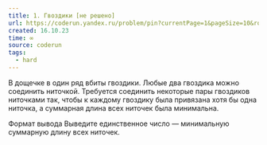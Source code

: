 ```yaml
---
title: 1. Гвоздики [не решено]
url: https://coderun.yandex.ru/problem/pin?currentPage=1&pageSize=10&rowNumber=1&compiler=nodejs
created: 16.10.23
time: ∞
source: coderun
tags:
  - hard
---
```


В дощечке в один ряд вбиты гвоздики. Любые два гвоздика можно соединить ниточкой. Требуется соединить некоторые пары гвоздиков ниточками так, чтобы к каждому гвоздику была привязана хотя бы одна ниточка, а суммарная длина всех ниточек была минимальна.

Формат вывода
Выведите единственное число — минимальную суммарную длину всех ниточек.
